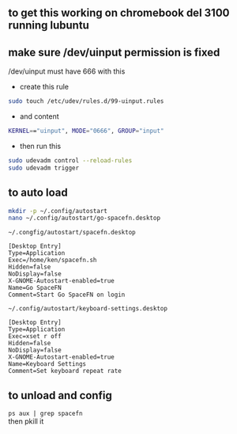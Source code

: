  ## to get this working on chromebook del 3100 running lubuntu


## make sure /dev/uinput permission is fixed
/dev/uinput must have 666 with this 

- create this rule
```bash
sudo touch /etc/udev/rules.d/99-uinput.rules
```
- and content
```bash
KERNEL=="uinput", MODE="0666", GROUP="input"

``` 

- then run this

```bash
sudo udevadm control --reload-rules
sudo udevadm trigger

```



## to auto load

```bash
mkdir -p ~/.config/autostart
nano ~/.config/autostart/go-spacefn.desktop
```


`~/.congfig/autostart/spacefn.desktop`
```
[Desktop Entry]
Type=Application
Exec=/home/ken/spacefn.sh
Hidden=false
NoDisplay=false
X-GNOME-Autostart-enabled=true
Name=Go SpaceFN
Comment=Start Go SpaceFN on login
```


`~/.config/autostart/keyboard-settings.desktop`


```
[Desktop Entry]
Type=Application
Exec=xset r off
Hidden=false
NoDisplay=false
X-GNOME-Autostart-enabled=true
Name=Keyboard Settings
Comment=Set keyboard repeat rate

```


## to unload and config
`ps aux | grep spacefn`        
then pkill it
